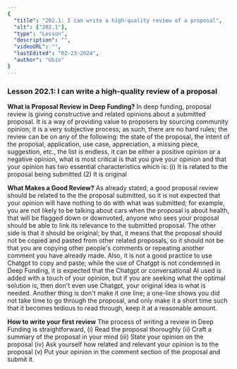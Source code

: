 ```yaml
---
{
  "title": "202.1: I can write a high-quality review of a proposal",
  "slt": ["202.1"],
  "type": "Lesson",
  "description": "",
  "videoURL": "",
  "lastEdited": "02-23-2024",
  "author": "Ubio"
}
---
```


### **Lesson 202.1: I can write a high-quality review of a proposal**

**What is Proposal Review in Deep Funding?**
In deep funding, proposal review is giving constructive and related
opinions about a submitted proposal. It is a way of providing value to proposers by sourcing community opinion; it is a very subjective process; as such, there are no hard rules; the review can be on any of the following: the state of the proposal, the intent of the proposal, application, use case, appreciation, a missing piece, suggestion, etc., the list is endless, it can be either a positive opinion or a negative opinion, what is most critical is that you give your opinion and that your opinion has two essential characteristics which is:
(i) It is related to the proposal being submitted
(2) It is original

**What Makes a Good Review?**
As already stated, a good proposal review should be related to the
the proposal submitted, so it is not expected that your opinion will have nothing to do with what was submitted; for example, you are not likely to be talking about cars when the proposal is about health, that will be flagged down or downvoted, anyone who sees your proposal should be able to link its relevance to the submitted proposal. The other side is that it should be original; by that, it means that the proposal should not be copied and pasted from other related proposals, so it should not be that you are copying other people\'s comments or repeating another comment you have already made. Also, it is not a good practice to use Chatgpt to copy and paste; while the use of Chatgpt is not condemned in Deep Funding, it is expected that the Chatgpt or
conversational AI used is added with a touch of your opinion, but if you are seeking what the optimal solution is, then don\'t even use Chatgpt, your original idea is what is needed. Another thing is don't make it one line; a one-line shows you did not take time to go through the proposal, and only make it a short time such that it becomes tedious to read through, keep it at a reasonable amount.

**How to write your first review**
The process of writing a review in Deep Funding is straightforward,
(i) Read the proposal thoroughly
(ii) Craft a summary of the proposal in your mind
(iii) State your opinion on the proposal
(iv) Ask yourself how related and relevant your opinion is to the proposal
(v) Put your opinion in the comment section of the proposal and submit it.
